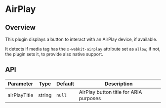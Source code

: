 # AirPlay

## Overview

This plugin displays a button to interact with an AirPlay device, if available.

It detects if media tag has the `x-webkit-airplay` attribute set as `allow`; if not, the plugin sets it, to provide also native support.

## API

Parameter | Type | Default | Description
------ | --------- | ------- | --------
airPlayTitle | string | `null` | AirPlay button title for ARIA purposes